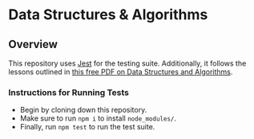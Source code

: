 # Data Structures & Algorithms

## Overview
This repository uses [Jest](https://jestjs.io/) for the testing suite. Additionally, it follows the lessons outlined in [this free PDF on Data Structures and Algorithms](https://fktpm.ru/file/77-data-structures-and-algorithms-with-javascript.pdf).

### Instructions for Running Tests
- Begin by cloning down this repository.
- Make sure to run `npm i` to install `node_modules/`.
- Finally, run `npm test` to run the test suite.